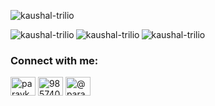 <p>&nbsp;<img align="left" src="https://github-readme-stats.vercel.app/api?username=kaushal-trilio&show_icons=true&theme=dark&locale=en" alt="kaushal-trilio" /></p>

<p><img align="left" src="https://github-readme-stats.vercel.app/api/top-langs?username=kaushal-trilio&show_icons=true&theme=dark&locale=en&layout=compact" alt="kaushal-trilio" /></p>

<p><img align="left" src="https://github-readme-streak-stats.herokuapp.com/?user=kaushal-trilio&theme=dark" alt="kaushal-trilio" /></p>

<p align="left"> <img src="https://komarev.com/ghpvc/?username=kaushal-trilio&label=Profile%20views&color=0e75b6&style=flat" alt="kaushal-trilio" /> </p>

<h3 align="left">Connect with me:</h3>
<p align="left">
<a href="https://linkedin.com/in/paravkaushal" target="blank"><img align="center" src="https://raw.githubusercontent.com/rahuldkjain/github-profile-readme-generator/master/src/images/icons/Social/linked-in-alt.svg" alt="paravkaushal" height="30" width="40" /></a>
<a href="https://stackoverflow.com/users/9857409" target="blank"><img align="center" src="https://raw.githubusercontent.com/rahuldkjain/github-profile-readme-generator/master/src/images/icons/Social/stack-overflow.svg" alt="9857409" height="30" width="40" /></a>
<a href="https://hashnode.com/@paravkaushal" target="blank"><img align="center" src="https://raw.githubusercontent.com/rahuldkjain/github-profile-readme-generator/master/src/images/icons/Social/hashnode.svg" alt="@paravkaushal" height="30" width="40" /></a>
</p>
